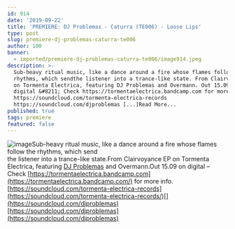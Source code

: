 ```yaml
---
id: 914
date: '2019-09-22'
title: 'PREMIERE: DJ Problemas - Caturra (TE006) - Loose Lips'
type: post
slug: premiere-dj-problemas-caturra-te006
author: 100
banner:
  - imported/premiere-dj-problemas-caturra-te006/image914.jpeg
description: >-
  Sub-heavy ritual music, like a dance around a fire whose flames follow the
  rhythms, which sendthe listener into a trance-like state. From Clairvoyance EP
  on Tormenta Electrica, featuring DJ Problemas and Overmann. Out 15.09 on
  digital &#8211; Check https://tormentaelectrica.bandcamp.com for more info.
  https://soundcloud.com/tormenta-electrica-records
  https://soundcloud.com/djproblemas [...]Read More...
published: true
tags: premiere
featured: false
---
```

![image](../imported/premiere-dj-problemas-caturra-te006/image914.jpeg)Sub-heavy ritual music, like a dance around a fire whose flames follow the rhythms, which send  
the listener into a trance-like state.From Clairvoyance EP on Tormenta Electrica, featuring [DJ Problemas](https://djproblemas.bandcamp.com/) and Overmann.Out 15.09 on digital – Check [](https://tormentaelectrica.bandcamp.com/)[https://tormentaelectrica.bandcamp.com](https://tormentaelectrica.bandcamp.com/) for more info.[](https://soundcloud.com/tormenta-electrica-records/)[https://soundcloud.com/tormenta-electrica-records](https://soundcloud.com/tormenta-electrica-records/)[](https://soundcloud.com/djproblemas)[https://soundcloud.com/djproblemas](https://soundcloud.com/djproblemas)
